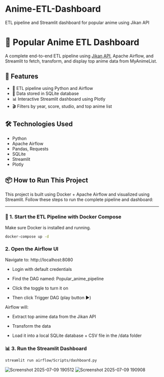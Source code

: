 # Anime-ETL-Dashboard
ETL pipeline and Streamlit dashboard for popular anime using Jikan API

# 🌸 Popular Anime ETL Dashboard

A complete end-to-end ETL pipeline using [Jikan API](https://jikan.moe/), Apache Airflow, and Streamlit to fetch, transform, and display top anime data from MyAnimeList.

## 📌 Features

- 🔄 ETL pipeline using Python and Airflow
- 🐍 Data stored in SQLite database
- 📊 Interactive Streamlit dashboard using Plotly
- 🎬 Filters by year, score, studio, and top anime list

## 🛠️ Technologies Used

- Python
- Apache Airflow
- Pandas, Requests
- SQLite
- Streamlit
- Plotly


## 📦 How to Run This Project

This project is built using Docker + Apache Airflow and visualized using Streamlit. Follow these steps to run the complete pipeline and dashboard:

---

### 🐳 1. Start the ETL Pipeline with Docker Compose

Make sure Docker is installed and running.

```bash
docker-compose up -d
```

### 2. Open the Airflow UI

Navigate to: http://localhost:8080

- Login with default credentials 

- Find the DAG named: Popular_anime_pipeline

- Click the toggle to turn it on

- Then click Trigger DAG (play button ▶️)

Airflow will:

- Extract top anime data from the Jikan API

- Transform the data

- Load it into a local SQLite database + CSV file in the /data folder

### 📊 3. Run the Streamlit Dashboard



```bash
streamlit run airflow/Scripts/dashboard.py
```

![Screenshot 2025-07-09 190512](https://github.com/user-attachments/assets/678989ce-8907-4b8b-81d1-364fe9dee2a6)
![Screenshot 2025-07-09 190908](https://github.com/user-attachments/assets/8b8b2852-b9f7-4931-98bc-062d20595723)
